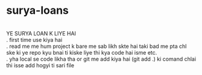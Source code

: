# surya-loans
<br>
YE SURYA LOAN K LIYE HAI 
<br>
 . first time use kiya hai 
<br>
  . read me me hum project k bare me sab likh skte hai taki bad me pta chl ske ki ye repo kyu bnai ti kiske liye thi kya code hai isme etc.
<br>
  . yha local se code likha tha or git me add kiya hai (git add .)  ki comand chlai thi isse add hogyi ti sari file 


